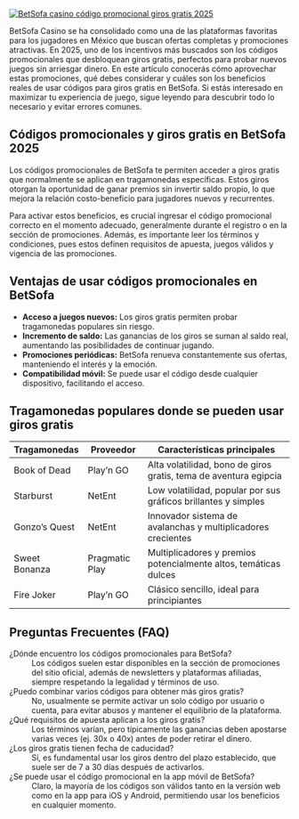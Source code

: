 [![BetSofa casino código promocional giros gratis 2025](https://123-caf.pages.dev/gitsignup.png)](https://vrmoo.ru/Bt82HjjY)

<p>BetSofa Casino se ha consolidado como una de las plataformas favoritas para los jugadores en México que buscan ofertas completas y promociones atractivas. En 2025, uno de los incentivos más buscados son los códigos promocionales que desbloquean giros gratis, perfectos para probar nuevos juegos sin arriesgar dinero. En este artículo conocerás cómo aprovechar estas promociones, qué debes considerar y cuáles son los beneficios reales de usar códigos para giros gratis en BetSofa. Si estás interesado en maximizar tu experiencia de juego, sigue leyendo para descubrir todo lo necesario y evitar errores comunes.</p>  <h2>Códigos promocionales y giros gratis en BetSofa 2025</h2> <p>Los códigos promocionales de BetSofa te permiten acceder a giros gratis que normalmente se aplican en tragamonedas específicas. Estos giros otorgan la oportunidad de ganar premios sin invertir saldo propio, lo que mejora la relación costo-beneficio para jugadores nuevos y recurrentes.</p> <p>Para activar estos beneficios, es crucial ingresar el código promocional correcto en el momento adecuado, generalmente durante el registro o en la sección de promociones. Además, es importante leer los términos y condiciones, pues estos definen requisitos de apuesta, juegos válidos y vigencia de las promociones.</p>  <h2>Ventajas de usar códigos promocionales en BetSofa</h2> <ul> <li><strong>Acceso a juegos nuevos:</strong> Los giros gratis permiten probar tragamonedas populares sin riesgo.</li> <li><strong>Incremento de saldo:</strong> Las ganancias de los giros se suman al saldo real, aumentando las posibilidades de continuar jugando.</li> <li><strong>Promociones periódicas:</strong> BetSofa renueva constantemente sus ofertas, manteniendo el interés y la emoción.</li> <li><strong>Compatibilidad móvil:</strong> Se puede usar el código desde cualquier dispositivo, facilitando el acceso.</li> </ul>  <h2>Tragamonedas populares donde se pueden usar giros gratis</h2> <table> <thead> <tr> <th>Tragamonedas</th> <th>Proveedor</th> <th>Características principales</th> </tr> </thead> <tbody> <tr> <td>Book of Dead</td> <td>Play’n GO</td> <td>Alta volatilidad, bono de giros gratis, tema de aventura egipcia</td> </tr> <tr> <td>Starburst</td> <td>NetEnt</td> <td>Low volatilidad, popular por sus gráficos brillantes y simples</td> </tr> <tr> <td>Gonzo’s Quest</td> <td>NetEnt</td> <td>Innovador sistema de avalanchas y multiplicadores crecientes</td> </tr> <tr> <td>Sweet Bonanza</td> <td>Pragmatic Play</td> <td>Multiplicadores y premios potencialmente altos, temáticas dulces</td> </tr> <tr> <td>Fire Joker</td> <td>Play’n GO</td> <td>Clásico sencillo, ideal para principiantes</td> </tr> </tbody> </table>  <h2>Preguntas Frecuentes (FAQ)</h2> <dl> <dt>¿Dónde encuentro los códigos promocionales para BetSofa?</dt> <dd>Los códigos suelen estar disponibles en la sección de promociones del sitio oficial, además de newsletters y plataformas afiliadas, siempre respetando la legalidad y términos de uso.</dd>  <dt>¿Puedo combinar varios códigos para obtener más giros gratis?</dt> <dd>No, usualmente se permite activar un solo código por usuario o cuenta, para evitar abusos y mantener el equilibrio de la plataforma.</dd>  <dt>¿Qué requisitos de apuesta aplican a los giros gratis?</dt> <dd>Los términos varían, pero típicamente las ganancias deben apostarse varias veces (ej. 30x o 40x) antes de poder retirar el dinero.</dd>  <dt>¿Los giros gratis tienen fecha de caducidad?</dt> <dd>Sí, es fundamental usar los giros dentro del plazo establecido, que suele ser de 7 a 30 días después de activarlos.</dd>  <dt>¿Se puede usar el código promocional en la app móvil de BetSofa?</dt> <dd>Claro, la mayoría de los códigos son válidos tanto en la versión web como en la app para iOS y Android, permitiendo usar los beneficios en cualquier momento.</dd> </dl>